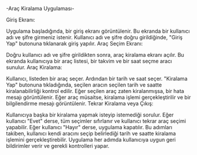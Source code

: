 -Araç Kiralama Uygulaması-

Giriş Ekranı:

Uygulama başladığında, bir giriş ekranı görüntülenir. Bu ekranda bir kullanıcı adı ve şifre girmeniz istenir.
Kullanıcı adı ve şifre doğru girildiğinde, "Giriş Yap" butonuna tıklanarak giriş yapılır.
Araç Seçim Ekranı:

Doğru kullanıcı adı ve şifre girildikten sonra, araç kiralama ekranı açılır.
Bu ekranda kullanıcıya bir araç listesi, bir takvim ve bir saat seçme aracı sunulur.
Araç Kiralama:

Kullanıcı, listeden bir araç seçer.
Ardından bir tarih ve saat seçer.
"Kiralama Yap" butonuna tıkladığında, seçilen aracın seçilen tarih ve saatte kiralanabilirliği kontrol edilir.
Eğer seçilen araç zaten kiralanmışsa, bir hata mesajı görüntülenir.
Eğer araç müsaitse, kiralama işlemi gerçekleştirilir ve bir bilgilendirme mesajı görüntülenir.
Tekrar Kiralama veya Çıkış:

Kullanıcıya başka bir kiralama yapmak isteyip istemediği sorulur.
Eğer kullanıcı "Evet" derse, tüm seçimler sıfırlanır ve kullanıcı tekrar araç seçimi yapabilir.
Eğer kullanıcı "Hayır" derse, uygulama kapatılır.
Bu adımları takiben, kullanıcı kendi aracını seçip belirlediği tarih ve saatte kiralama işlemini gerçekleştirebilir. Uygulama her adımda kullanıcıya uygun geri bildirimler verir ve gerekli kontrolleri yapar.
